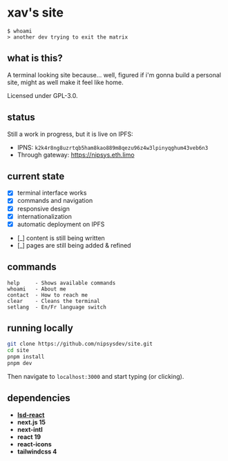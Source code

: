 # xav's site

```
$ whoami
> another dev trying to exit the matrix
```

## what is this?

A terminal looking site because... well, figured if i'm gonna build a personal site, might as well make it feel like home.

Licensed under GPL-3.0.

## status

Still a work in progress, but it is live on IPFS:

- IPNS: `k2k4r8ng8uzrtqb5ham8kao889m8qezu96z4w3lpinyqghum43veb6n3`
- Through gateway: https://nipsys.eth.limo

## current state

- [x] terminal interface works
- [x] commands and navigation
- [x] responsive design
- [x] internationalization
- [x] automatic deployment on IPFS
- [_] content is still being written
- [_] pages are still being added & refined

## commands

```
help     - Shows available commands
whoami   - About me
contact  - How to reach me
clear    - Cleans the terminal
setlang  - En/Fr language switch
```

## running locally

```bash
git clone https://github.com/nipsysdev/site.git
cd site
pnpm install
pnpm dev
```

Then navigate to `localhost:3000` and start typing (or clicking).

## dependencies

- **[lsd-react](https://github.com/acid-info/lsd)**
- **next.js 15**
- **next-intl**
- **react 19**
- **react-icons**
- **tailwindcss 4**
